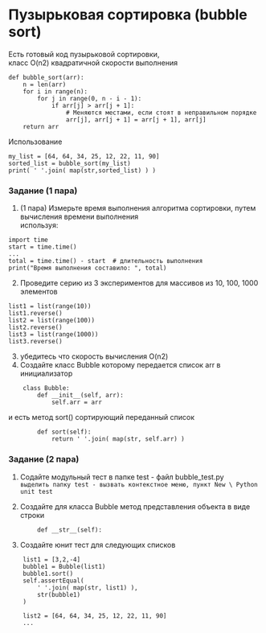 # Пузырьковая сортировка (bubble sort)
Есть готовый код пузырьковой сортировки,  
класс O(n2) квадратичной скорости выполнения
```
def bubble_sort(arr):
    n = len(arr)
    for i in range(n):
        for j in range(0, n - i - 1):
            if arr[j] > arr[j + 1]:
                # Меняются местами, если стоят в неправильном порядке
                arr[j], arr[j + 1] = arr[j + 1], arr[j]
    return arr
```
Использование  
```
my_list = [64, 64, 34, 25, 12, 22, 11, 90]
sorted_list = bubble_sort(my_list)
print( ' '.join( map(str,sorted_list) ) )
```

### Задание (1 пара)
1) (1 пара) Измерьте время выполнения алгоритма сортировки, путем вычисления времени выполнения  
используя:
```
import time
start = time.time()
...
total = time.time() - start  # длительность выполнения
print("Время выполнения составило: ", total)
```
2) Проведите серию из 3 экспериментов для массивов из 10, 100, 1000 элементов
```
list1 = list(range(10))
list1.reverse()
list2 = list(range(100))
list2.reverse()
list3 = list(range(1000))
list3.reverse()
```
3) убедитесь что скорость вычисления O(n2)
4) Создайте класс Bubble которому передается список arr в инициализатор
```
    class Bubble:
        def __init__(self, arr):
            self.arr = arr
```
и есть метод  sort() сортирующий переданный список
```
        def sort(self):
            return ' '.join( map(str, self.arr) )
```

### Задание (2 пара)
1. Содайте модульный тест в папке test - файл bubble_test.py  
`выделить папку test - вызвать контекстное меню, пункт New \ Python unit test`

2. Создайте для класса Bubble метод представления объекта в виде строки
```
        def __str__(self):
```

3. Создайте юнит тест для следующих списков
```
    list1 = [3,2,-4]
    bubble1 = Bubble(list1)
    bubble1.sort()
    self.assertEqual(
        ' '.join( map(str, list1) ),
        str(bubble1)
    )
```
```
    list2 = [64, 64, 34, 25, 12, 22, 11, 90]
    ...
```
